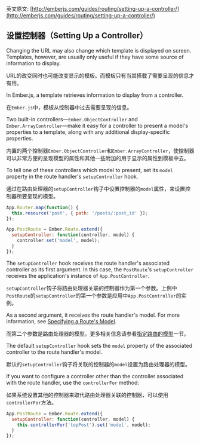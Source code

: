 英文原文:
[http://emberjs.com/guides/routing/setting-up-a-controller/](http://emberjs.com/guides/routing/setting-up-a-controller/)

## 设置控制器（Setting Up a Controller）

Changing the URL may also change which template is displayed on
screen. Templates, however, are usually only useful if they have some
source of information to display.

URL的改变同时也可能改变显示的模板。而模板只有当其搭载了需要呈现的信息才有用。

In Ember.js, a template retrieves information to display from a
controller.

在`Ember.js`中，模板从控制器中过去需要呈现的信息。

Two built-in controllers—`Ember.ObjectController` and
`Ember.ArrayController`—make it easy for a controller to present a
model's properties to a template, along with any additional
display-specific properties.

内置的两个控制器`Ember.ObjectController`和`Ember.ArrayController`，使控制器可以非常方便的呈现模型的属性和其他一些附加的用于显示的属性到模板中去。

To tell one of these controllers which model to present, set its
`model` property in the route handler's `setupController` hook.

通过在路由处理器的`setupController`钩子中设置控制器的`model`属性，来设置控制器所要呈现的模型。

```js
App.Router.map(function() {
  this.resource('post', { path: '/posts/:post_id' });
});

App.PostRoute = Ember.Route.extend({
  setupController: function(controller, model) {
    controller.set('model', model);
  }
});
```

The `setupController` hook receives the route handler's associated
controller as its first argument. In this case, the `PostRoute`'s
`setupController` receives the application's instance of
`App.PostController`.

`setupController`钩子将路由处理器关联的控制器作为第一个参数。上例中`PostRoute`的`setupController`的第一个参数是应用中`App.PostController`的实例。

As a second argument, it receives the route handler's model. For more
information, see [Specifying a Route's Model][1].

而第二个参数是路由处理器的模型。更多相关信息请参看[指定路由的模型][1]一节。

[1]: /guides/routing/specifying-a-routes-model

The default `setupController` hook sets the `model` property of the
associated controller to the route handler's model.

默认的`setupController`钩子将关联的控制器的`model`设置为路由处理器的模型。

If you want to configure a controller other than the controller
associated with the route handler, use the `controllerFor` method:

如果系统设置其他的控制器来取代路由处理器关联的控制器，可以使用`controllerFor`方法。

```js
App.PostRoute = Ember.Route.extend({
  setupController: function(controller, model) {
    this.controllerFor('topPost').set('model', model);
  }
});
```
